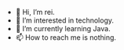 - 👋 Hi, I’m rei.
- 👀 I’m interested in technology.
- 🌱 I’m currently learning Java.
- 📫 How to reach me is nothing.

<!---
re1Su2u/re1Su2u is a ✨ special ✨ repository because its `README.md` (this file) appears on your GitHub profile.
You can click the Preview link to take a look at your changes.
--->
